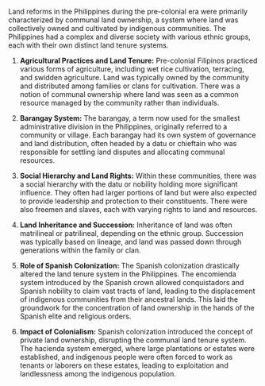 Land reforms in the Philippines during the pre-colonial era were primarily characterized by communal land ownership, a system where land was collectively owned and cultivated by indigenous communities. The Philippines had a complex and diverse society with various ethnic groups, each with their own distinct land tenure systems.

1. **Agricultural Practices and Land Tenure:** Pre-colonial Filipinos practiced various forms of agriculture, including wet rice cultivation, terracing, and swidden agriculture. Land was typically owned by the community and distributed among families or clans for cultivation. There was a notion of communal ownership where land was seen as a common resource managed by the community rather than individuals.

2. **Barangay System:** The barangay, a term now used for the smallest administrative division in the Philippines, originally referred to a community or village. Each barangay had its own system of governance and land distribution, often headed by a datu or chieftain who was responsible for settling land disputes and allocating communal resources.

3. **Social Hierarchy and Land Rights:** Within these communities, there was a social hierarchy with the datu or nobility holding more significant influence. They often had larger portions of land but were also expected to provide leadership and protection to their constituents. There were also freemen and slaves, each with varying rights to land and resources.

4. **Land Inheritance and Succession:** Inheritance of land was often matrilineal or patrilineal, depending on the ethnic group. Succession was typically based on lineage, and land was passed down through generations within the family or clan.

5. **Role of Spanish Colonization:** The Spanish colonization drastically altered the land tenure system in the Philippines. The encomienda system introduced by the Spanish crown allowed conquistadors and Spanish nobility to claim vast tracts of land, leading to the displacement of indigenous communities from their ancestral lands. This laid the groundwork for the concentration of land ownership in the hands of the Spanish elite and religious orders.

6. **Impact of Colonialism:** Spanish colonization introduced the concept of private land ownership, disrupting the communal land tenure system. The hacienda system emerged, where large plantations or estates were established, and indigenous people were often forced to work as tenants or laborers on these estates, leading to exploitation and landlessness among the indigenous population.
